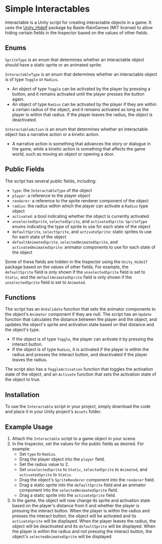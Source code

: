# Simple Interactables

Interactable is a Unity script for creating interactable objects in a game. It uses the [Unity_HideIf](https://github.com/Baste-RainGames/Unity_HideIf) package by Baste-RainGames (MIT license) to allow hiding certain fields in the Inspector based on the values of other fields. 

## Enums

`SpriteType` is an enum that determines whether an interactable object should have a static sprite or an animated sprite.

`InteractableType` is an enum that determines whether an interactable object is of type `Toggle` or `Radius`. 
- An object of type `Toggle` can be activated by the player by pressing a button, and it remains activated until the player presses the button again. 
- An object of type `Radius` can be activated by the player if they are within a certain radius of the object, and it remains activated as long as the player is within that radius. If the player leaves the radius, the object is deactivated.

`InteractableAction` is an enum that determines whether an interactable object has a narrative action or a kinetic action. 
- A narrative action is something that advances the story or dialogue in the game, while a kinetic action is something that affects the game world, such as moving an object or opening a door.

## Public Fields

The script has several public fields, including:
- `type`: the `InteractableType` of the object
- `player`: a reference to the player object
- `renderer`: a reference to the sprite renderer component of the object
- `radius`: the radius within which the player can activate a `Radius` type object
- `activated`: a bool indicating whether the object is currently activated
- `unselectedSprite`, `selectedSprite`, and `activatedSprite`: `SpriteType` enums indicating the type of sprite to use for each state of the object
- `defaultSprite`, `selectSprite`, and `activateSprite`: static sprites to use for each state of the object
- `defaultAnimatedSprite`, `selectedAnimatedSprite`, and `activatedAnimatedSprite`: animator components to use for each state of the object

Some of these fields are hidden in the Inspector using the `Unity_HideIf` package based on the values of other fields. For example, the `defaultSprite` field is only shown if the `unselectedSprite` field is set to `Static`, and the `defaultAnimatedSprite` field is only shown if the `unselectedSprite` field is set to `Animated`.

## Functions

The script has an `OnValidate` function that sets the animator components to the object's `Animator` component if they are null.
The script has an `Update` function that calculates the distance between the player and the object, and updates the object's sprite and activation state based on that distance and the object's type. 
- If the object is of type `Toggle`, the player can activate it by pressing the interact button. 
- If the object is of type `Radius`, it is activated if the player is within the radius and presses the interact button, and deactivated if the player leaves the radius.

The script also has a `ToggleActivation` function that toggles the activation state of the object, and an `Activate` function that sets the activation state of the object to true.

## Installation

To use the `Interactable` script in your project, simply download the code and place it in your Unity project's `Assets` folder.

## Example Usage

1. Attach the `Interactable` script to a game object in your scene.
2. In the Inspector, set the values for the public fields as desired. For example:
   - Set `type` to `Radius`.
   - Drag the player object into the `player` field.
   - Set the radius value to 2.
   - Set `unselectedSprite` to `Static`, `selectedSprite` to `Animated`, and `activatedSprite` to `Static`.
   - Drag the object's `SpriteRenderer` component into the `renderer` field.
   - Drag a static sprite into the `defaultSprite` field and an animator component into the `selectedAnimatedSprite` field.
   - Drag a static sprite into the `activateSprite` field.
3. In the game, the object will now change its sprite and activation state based on the player's distance from it and whether the player is pressing the interact button. When the player is within the radius and presses the interact button, the object will be activated and its `activateSprite` will be displayed. When the player leaves the radius, the object will be deactivated and its `defaultSprite` will be displayed. When the player is within the radius and not pressing the interact button, the object's `selectedAnimatedSprite` will be displayed.
